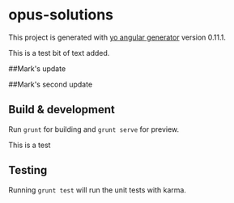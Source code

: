 # opus-solutions

This project is generated with [yo angular generator](https://github.com/yeoman/generator-angular)
version 0.11.1.

This is a test bit of text added.

##Mark's update

##Mark's second update

## Build & development

Run `grunt` for building and `grunt serve` for preview.

This is a test

## Testing

Running `grunt test` will run the unit tests with karma.
